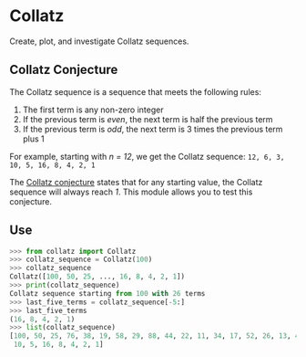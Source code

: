# Collatz

Create, plot, and investigate Collatz sequences.

## Collatz Conjecture

The Collatz sequence is a sequence that meets the following rules:

1. The first term is any non-zero integer
2. If the previous term is *even*, the next term is half the previous term
3. If the previous term is *odd*, the next term is 3 times the previous term
   plus 1

For example, starting with *n = 12*, we get the Collatz sequence:
`12, 6, 3, 10, 5, 16, 8, 4, 2, 1`

The [Collatz conjecture](https://en.wikipedia.org/wiki/Collatz_conjecture)
states that for any starting value, the Collatz sequence will always reach *1*.
This module allows you to test this conjecture.

## Use

```python
>>> from collatz import Collatz
>>> collatz_sequence = Collatz(100)
>>> collatz_sequence
Collatz([100, 50, 25, ..., 16, 8, 4, 2, 1])
>>> print(collatz_sequence)
Collatz sequence starting from 100 with 26 terms
>>> last_five_terms = collatz_sequence[-5:]
>>> last_five_terms
(16, 8, 4, 2, 1)
>>> list(collatz_sequence)
[100, 50, 25, 76, 38, 19, 58, 29, 88, 44, 22, 11, 34, 17, 52, 26, 13, 40, 20,
 10, 5, 16, 8, 4, 2, 1]
```